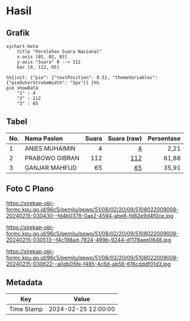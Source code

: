 # Hasil

## Grafik

```mermaid
xychart-beta
    title "Perolehan Suara Nasional"
    x-axis [01, 02, 03]
    y-axis "Suara" 0 --> 112
    bar [4, 112, 65]
```

```mermaid
%%{init: {"pie": {"textPosition": 0.5}, "themeVariables": {"pieOuterStrokeWidth": "5px"}} }%%
pie showData
    "1" : 4
    "2" : 112
    "3" : 65
```

## Tabel

| No. | Nama Paslon    | Suara | Suara (raw) | Persentase |
|:--- |:-------------- | -----:| -----------:| ----------:|
| 1   | ANIES MUHAIMIN | 4     | [4][p-1]    | 2,21       |
| 2   | PRABOWO GIBRAN | 112   | [112][p-2]  | 61,88      |
| 3   | GANJAR MAHFUD  | 65    | [65][p-3]   | 35,91      |


[p-1]: https://github.com/gigit-pemilu/pemilu-2024/blob/main/pilpres/hitung-suara/sub/51-bali/sub/08-buleleng/sub/02-seririt/sub/2009-kalianget/sub/008-tps/sub/paslon-1.txt
[p-2]: https://github.com/gigit-pemilu/pemilu-2024/blob/main/pilpres/hitung-suara/sub/51-bali/sub/08-buleleng/sub/02-seririt/sub/2009-kalianget/sub/008-tps/sub/paslon-2.txt
[p-3]: https://github.com/gigit-pemilu/pemilu-2024/blob/main/pilpres/hitung-suara/sub/51-bali/sub/08-buleleng/sub/02-seririt/sub/2009-kalianget/sub/008-tps/sub/paslon-3.txt

## Foto C Plano

https://sirekap-obj-formc.kpu.go.id/96c5/pemilu/ppwp/51/08/02/20/09/5108022009008-20240215-030430--fd4b0378-0ae2-4594-abe8-fd82e9d4f0ce.jpg

https://sirekap-obj-formc.kpu.go.id/96c5/pemilu/ppwp/51/08/02/20/09/5108022009008-20240215-030513--f4c198ad-7824-499b-9244-d1178aee0848.jpg

https://sirekap-obj-formc.kpu.go.id/96c5/pemilu/ppwp/51/08/02/20/09/5108022009008-20240215-030622--a0db05fe-f485-4c6d-ab56-616cdddf01d3.jpg


## Metadata

| Key        | Value               |
| ---------- | ------------------- |
| Time Stamp | 2024-02-25 12:00:00 |



